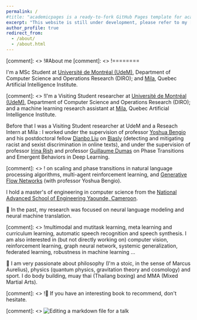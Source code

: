 ```yaml
---
permalink: /
#title: "academicpages is a ready-to-fork GitHub Pages template for academic personal websites"
excerpt: "This website is still under development, please refer to my [CV](https://drive.google.com/file/d/12JKD9rXqWgb5lvdUH_phhRjg37r4Vnf9/view?usp=sharing) for more information about me"
author_profile: true
redirect_from: 
  - /about/
  - /about.html
---
```


[comment]: <> !#About me
[comment]: <> !========

I'm a MSc Student at [Université de Montréal (UdeM)](https://www.umontreal.ca/), Department of Computer Science and Operations Research (DIRO); and  [Mila](https://mila.quebec/), Quebec Artificial Intelligence Institute.

[comment]: <> !I'm a Visiting Student researcher at [Université de Montréal (UdeM)](https://www.umontreal.ca/), Department of Computer Science and Operations Research (DIRO); and a machine learning research assistant at [Mila](https://mila.quebec/), Quebec Artificial Intelligence Institute. 

Before that I was a Visiting Student researcher at UdeM and a Reseach Intern at Mila : I worked under the supervision of professor [Yoshua Bengio](https://yoshuabengio.org/en/) and his postdoctoral fellow [Dianbo Liu](https://scholar.google.com/citations?user=kGSzBpMAAAAJ&hl=en) on [Biasly](https://mila.quebec/projet/biasly/) (detecting and mitigating racist and sexist discrimination in online texts), and under the supervision of professor [Irina Rish](https://sites.google.com/site/irinarish/) and professor [Guillaume Dumas](http://www.extrospection.eu/) on Phase Transitions and Emergent Behaviors in Deep Learning.

[comment]: <> ! on  scaling and phase transitions in natural language processing algorithms, multi-agent reinforcement learning, and [Generative Flow Networks](https://arxiv.org/abs/2111.09266) (with professor Yoshua Bengio). 

I hold a master's of engineering in computer science from the [National Advanced School of Engineering Yaounde, Cameroon](https://polytechnique.cm/).

🔭 In the past, my research was focused on neural language modeling and neural machine translation. 

[comment]: <> !multimodal and mutitask learning, meta learning and curriculum learning, automatic speech recognition and speech synthesis. I am also interested in (but not directly working on) computer vision, reinforcement learning, graph neural network, systemic generalization, federated learning, robustness in machine learning ...

🌱 I am very passionate about philosophy (I'm a stoic, in the sense of Marcus Aurelius), physics (quantum physics, gravitation theory and cosmology) and sport. I do body building, muay thai (Thailang boxing) and MMA (Mixed Martial Arts).

[comment]: <> !💬 If you have an interesting book to recommend, don't hesitate.


[comment]: <> ![Editing a markdown file for a talk](/images/editing-talk.png)

